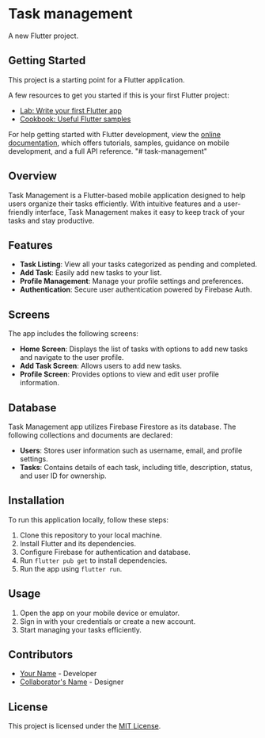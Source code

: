 # Task management

A new Flutter project.

## Getting Started

This project is a starting point for a Flutter application.

A few resources to get you started if this is your first Flutter project:

- [Lab: Write your first Flutter app](https://docs.flutter.dev/get-started/codelab)
- [Cookbook: Useful Flutter samples](https://docs.flutter.dev/cookbook)

For help getting started with Flutter development, view the
[online documentation](https://docs.flutter.dev/), which offers tutorials,
samples, guidance on mobile development, and a full API reference.
"# task-management" 


## Overview
Task Management is a Flutter-based mobile application designed to help users organize their tasks efficiently. With intuitive features and a user-friendly interface, Task Management makes it easy to keep track of your tasks and stay productive.

## Features
- **Task Listing**: View all your tasks categorized as pending and completed.
- **Add Task**: Easily add new tasks to your list.
- **Profile Management**: Manage your profile settings and preferences.
- **Authentication**: Secure user authentication powered by Firebase Auth.

## Screens
The app includes the following screens:
- **Home Screen**: Displays the list of tasks with options to add new tasks and navigate to the user profile.
- **Add Task Screen**: Allows users to add new tasks.
- **Profile Screen**: Provides options to view and edit user profile information.

## Database
Task Management app utilizes Firebase Firestore as its database. The following collections and documents are declared:

- **Users**: Stores user information such as username, email, and profile settings.
- **Tasks**: Contains details of each task, including title, description, status, and user ID for ownership.

## Installation
To run this application locally, follow these steps:
1. Clone this repository to your local machine.
2. Install Flutter and its dependencies.
3. Configure Firebase for authentication and database.
4. Run `flutter pub get` to install dependencies.
5. Run the app using `flutter run`.

## Usage
1. Open the app on your mobile device or emulator.
2. Sign in with your credentials or create a new account.
3. Start managing your tasks efficiently.

## Contributors
- [Your Name](link-to-your-profile) - Developer
- [Collaborator's Name](link-to-collaborator-profile) - Designer

## License
This project is licensed under the [MIT License](link-to-license-file).


